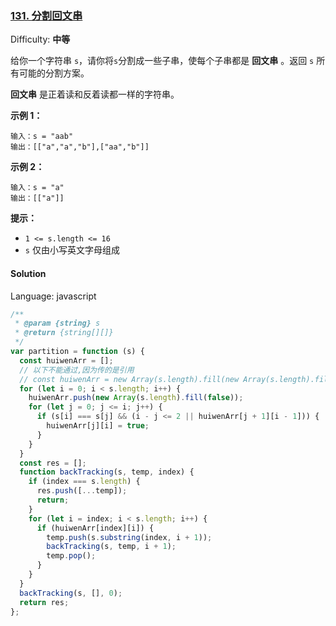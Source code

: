 ### [131\. 分割回文串](https://leetcode-cn.com/problems/palindrome-partitioning/)

Difficulty: **中等**

给你一个字符串 `s`，请你将`s`分割成一些子串，使每个子串都是 **回文串** 。返回 `s` 所有可能的分割方案。

**回文串** 是正着读和反着读都一样的字符串。

**示例 1：**

```
输入：s = "aab"
输出：[["a","a","b"],["aa","b"]]
```

**示例 2：**

```
输入：s = "a"
输出：[["a"]]
```

**提示：**

- `1 <= s.length <= 16`
- `s` 仅由小写英文字母组成

#### Solution

Language: javascript

```javascript
/**
 * @param {string} s
 * @return {string[][]}
 */
var partition = function (s) {
  const huiwenArr = [];
  // 以下不能通过,因为传的是引用
  // const huiwenArr = new Array(s.length).fill(new Array(s.length).fill(false));
  for (let i = 0; i < s.length; i++) {
    huiwenArr.push(new Array(s.length).fill(false));
    for (let j = 0; j <= i; j++) {
      if (s[i] === s[j] && (i - j <= 2 || huiwenArr[j + 1][i - 1])) {
        huiwenArr[j][i] = true;
      }
    }
  }
  const res = [];
  function backTracking(s, temp, index) {
    if (index === s.length) {
      res.push([...temp]);
      return;
    }
    for (let i = index; i < s.length; i++) {
      if (huiwenArr[index][i]) {
        temp.push(s.substring(index, i + 1));
        backTracking(s, temp, i + 1);
        temp.pop();
      }
    }
  }
  backTracking(s, [], 0);
  return res;
};
```
